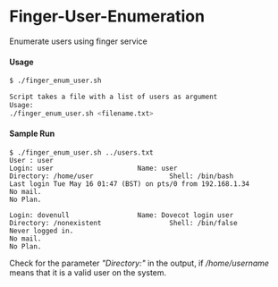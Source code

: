 # Finger-User-Enumeration
Enumerate users using finger service

#### Usage
```sh
$ ./finger_enum_user.sh

Script takes a file with a list of users as argument
Usage:
./finger_enum_user.sh <filename.txt>
```

#### Sample Run
```
$ ./finger_enum_user.sh ../users.txt
User : user
Login: user           			Name: user
Directory: /home/user               	Shell: /bin/bash
Last login Tue May 16 01:47 (BST) on pts/0 from 192.168.1.34
No mail.
No Plan.

Login: dovenull       			Name: Dovecot login user
Directory: /nonexistent             	Shell: /bin/false
Never logged in.
No mail.
No Plan.
```
Check for the parameter <i>"Directory:"</i> in the output, if <i>/home/username</i> means that it is a valid user on the system.
